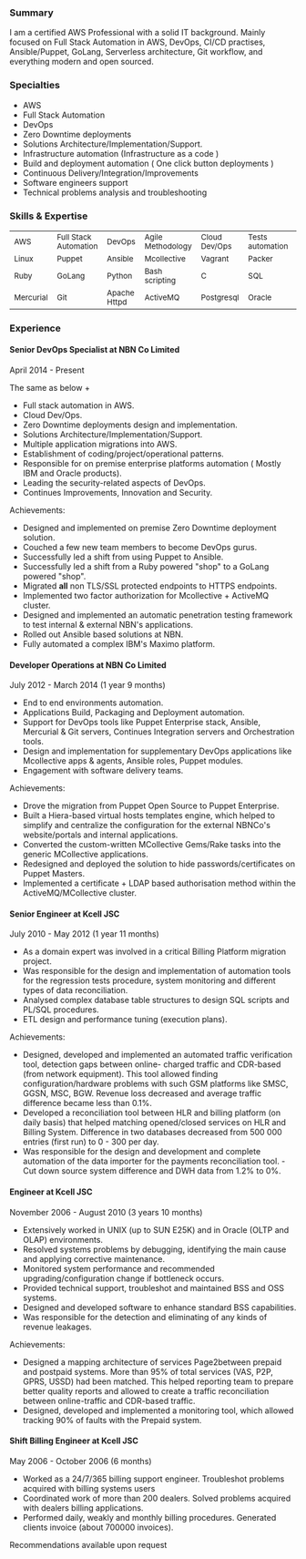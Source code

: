 ### Summary
I am a certified AWS Professional with a solid IT background. Mainly focused on Full Stack Automation in AWS, DevOps, CI/CD practises, Ansible/Puppet, GoLang, Serverless architecture, Git workflow, and everything modern and open sourced.
### Specialties
- AWS
- Full Stack Automation
- DevOps
- Zero Downtime deployments
- Solutions Architecture/Implementation/Support.
- Infrastructure automation (Infrastructure as a code )
- Build and deployment automation ( One click button deployments )
- Continuous Delivery/Integration/Improvements
- Software engineers support
- Technical problems analysis and troubleshooting

### Skills & Expertise
<table>
  <tbody>
    <tr>
      <td><sub>AWS</sub></td>
      <td><sub>Full Stack Automation</sub></td>
      <td><sub>DevOps</sub></td>
      <td><sub>Agile Methodology</sub></td>
      <td><sub>Cloud Dev/Ops</sub></td>
      <td><sub>Tests automation</sub></td>
      <td><sub>CI/CD</sub></td>
    </tr>
    <tr>
      <td><sub>Linux</sub></td>
      <td><sub>Puppet</sub></td>
      <td><sub>Ansible</sub></td>
      <td><sub>Mcollective</sub></td>
      <td><sub>Vagrant</sub></td>
      <td><sub>Packer</sub></td>
      <td><sub>Docker</sub></td>
    </tr>
    <tr>
      <td><sub>Ruby</sub></td>
      <td><sub>GoLang</sub></td>
      <td><sub>Python</sub></td>
      <td><sub>Bash scripting</sub></td>
      <td><sub>C</sub></td>
      <td><sub>SQL</sub></td>
      <td><sub>PL/SQL</sub></td>
    </tr>
    <tr>
      <td><sub>Mercurial</sub></td>
      <td><sub>Git</sub></td>
      <td><sub>Apache Httpd</sub></td>
      <td><sub>ActiveMQ</sub></td>
      <td><sub>Postgresql</sub></td>
      <td><sub>Oracle</sub></td>
      <td><sub>Billing Systems</sub></td>
    </tr>
  </tbody>
</table>

### Experience
#### Senior DevOps Specialist at NBN Co Limited
April 2014 - Present

The same as below +
- Full stack automation in AWS.
- Cloud Dev/Ops.
- Zero Downtime deployments design and implementation.
- Solutions Architecture/Implementation/Support.
- Multiple application migrations into AWS.
- Establishment of coding/project/operational patterns.
- Responsible for on premise enterprise platforms automation ( Mostly IBM and Oracle products).
- Leading the security-related aspects of DevOps.
- Continues Improvements, Innovation and Security.

Achievements:
- Designed and implemented on premise Zero Downtime deployment solution.
- Couched a few new team members to become DevOps gurus.
- Successfully led a shift from using Puppet to Ansible.
- Successfully led a shift from a Ruby powered "shop" to a GoLang powered "shop".
- Migrated **all** non TLS/SSL protected endpoints to HTTPS endpoints.
- Implemented two factor authorization for Mcollective + ActiveMQ cluster.
- Designed and implemented an automatic penetration testing framework to test internal & external NBN's applications.  
- Rolled out Ansible based solutions at NBN.
- Fully automated a complex IBM's Maximo platform.

#### Developer Operations at NBN Co Limited
July 2012 - March 2014 (1 year 9 months)
- End to end environments automation.
- Applications Build, Packaging and Deployment automation.
- Support for DevOps tools like Puppet Enterprise stack, Ansible, Mercurial & Git servers, Continues Integration servers and Orchestration tools.
- Design and implementation for supplementary DevOps applications like Mcollective apps & agents, Ansible roles, Puppet modules.
- Engagement with software delivery teams.

Achievements:

- Drove the migration from Puppet Open Source to Puppet Enterprise.
- Built a Hiera-based virtual hosts
templates engine, which helped to simplify and centralize the configuration for the external NBNCo's website/portals
and internal applications.
- Converted the custom-written MCollective Gems/Rake tasks into the generic
MCollective applications.
- Redesigned and deployed the solution to hide passwords/certificates on Puppet
Masters.
- Implemented a certificate + LDAP based authorisation method within the ActiveMQ/MCollective
cluster.

#### Senior Engineer at Kcell JSC
July 2010 - May 2012 (1 year 11 months)
- As a domain expert was involved in a critical Billing
Platform migration project.
- Was responsible for the design and implementation of automation tools for
the regression tests procedure, system monitoring and different types of data reconciliation.
- Analysed
complex database table structures to design SQL scripts and PL/SQL procedures.
- ETL design and
performance tuning (execution plans).

Achievements:
- Designed, developed and implemented an automated traffic verification tool, detection gaps between online-
charged traffic and CDR-based (from network equipment). This tool allowed finding configuration/hardware
problems with such GSM platforms like SMSC, GGSN, MSC, BGW. Revenue loss decreased and average
traffic difference became less than 0.1%.
- Developed a reconciliation tool between HLR and billing platform
(on daily basis) that helped matching opened/closed services on HLR and Billing System. Difference in two
databases decreased from 500 000 entries (first run) to 0 - 300 per day.
- Was responsible for the design and
development and complete automation of the data importer for the payments reconciliation tool. - Cut down
source system difference and DWH data from 1.2% to 0%.

#### Engineer at Kcell JSC
November 2006 - August 2010 (3 years 10 months)
- Extensively worked in UNIX (up to SUN E25K) and in Oracle (OLTP and OLAP) environments.
- Resolved systems problems by debugging, identifying the main cause and applying corrective maintenance.
- Monitored system performance and recommended upgrading/configuration change if bottleneck occurs.
- Provided technical support, troubleshot and maintained
BSS and OSS systems.
- Designed and developed software to enhance standard BSS capabilities.
- Was responsible for the detection and
eliminating of any kinds of revenue leakages.

Achievements:
- Designed a mapping architecture of services
Page2between prepaid and postpaid systems. More than 95% of total services (VAS, P2P, GPRS, USSD) had
been matched. This helped reporting team to prepare better quality reports and allowed to create a traffic
reconciliation between online-traffic and CDR-based traffic.
- Designed, developed and implemented a
monitoring tool, which allowed tracking 90% of faults with the Prepaid system.


#### Shift Billing Engineer at Kcell JSC
May 2006 - October 2006 (6 months)

- Worked as a 24/7/365 billing support engineer. Troubleshot problems acquired with billing systems users
- Coordinated work of more than 200 dealers. Solved problems acquired with dealers billing applications.
- Performed daily, weakly and monthly billing procedures. Generated clients invoice (about 700000 invoices).

Recommendations available upon request
